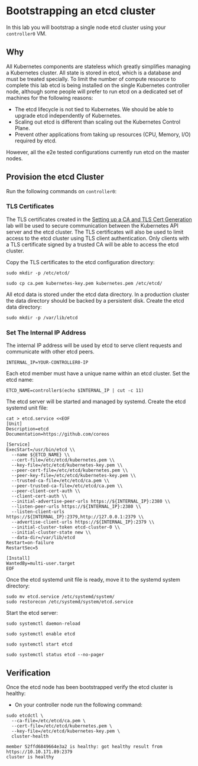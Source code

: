 # Bootstrapping an etcd cluster

In this lab you will bootstrap a single node etcd cluster using your `controller0` VM.

## Why

All Kubernetes components are stateless which greatly simplifies managing a Kubernetes cluster. All state is stored in etcd, which is a database and must be treated specially. To limit the number of compute resource to complete this lab etcd is being installed on the single Kubernetes controller node, although some people will prefer to run etcd on a dedicated set of machines for the following reasons:

* The etcd lifecycle is not tied to Kubernetes. We should be able to upgrade etcd independently of Kubernetes.
* Scaling out etcd is different than scaling out the Kubernetes Control Plane.
* Prevent other applications from taking up resources (CPU, Memory, I/O) required by etcd.

However, all the e2e tested configurations currently run etcd on the master nodes.

## Provision the etcd Cluster

Run the following commands on `controller0`:

### TLS Certificates

The TLS certificates created in the [Setting up a CA and TLS Cert Generation](02-certificate-authority.md) lab will be used to secure communication between the Kubernetes API server and the etcd cluster. The TLS certificates will also be used to limit access to the etcd cluster using TLS client authentication. Only clients with a TLS certificate signed by a trusted CA will be able to access the etcd cluster.

Copy the TLS certificates to the etcd configuration directory:

```
sudo mkdir -p /etc/etcd/
```

```
sudo cp ca.pem kubernetes-key.pem kubernetes.pem /etc/etcd/
```

All etcd data is stored under the etcd data directory. In a production cluster the data directory should be backed by a persistent disk. Create the etcd data directory:

```
sudo mkdir -p /var/lib/etcd
```

### Set The Internal IP Address

The internal IP address will be used by etcd to serve client requests and communicate with other etcd peers.

```
INTERNAL_IP=YOUR-CONTROLLER0-IP
```

Each etcd member must have a unique name within an etcd cluster. Set the etcd name:

```
ETCD_NAME=controller$(echo $INTERNAL_IP | cut -c 11)
```

The etcd server will be started and managed by systemd. Create the etcd systemd unit file:

```
cat > etcd.service <<EOF
[Unit]
Description=etcd
Documentation=https://github.com/coreos

[Service]
ExecStart=/usr/bin/etcd \\
  --name ${ETCD_NAME} \\
  --cert-file=/etc/etcd/kubernetes.pem \\
  --key-file=/etc/etcd/kubernetes-key.pem \\
  --peer-cert-file=/etc/etcd/kubernetes.pem \\
  --peer-key-file=/etc/etcd/kubernetes-key.pem \\
  --trusted-ca-file=/etc/etcd/ca.pem \\
  --peer-trusted-ca-file=/etc/etcd/ca.pem \\
  --peer-client-cert-auth \\
  --client-cert-auth \\
  --initial-advertise-peer-urls https://${INTERNAL_IP}:2380 \\
  --listen-peer-urls https://${INTERNAL_IP}:2380 \\
  --listen-client-urls https://${INTERNAL_IP}:2379,http://127.0.0.1:2379 \\
  --advertise-client-urls https://${INTERNAL_IP}:2379 \\
  --initial-cluster-token etcd-cluster-0 \\
  --initial-cluster-state new \\
  --data-dir=/var/lib/etcd
Restart=on-failure
RestartSec=5

[Install]
WantedBy=multi-user.target
EOF
```

Once the etcd systemd unit file is ready, move it to the systemd system directory:

```
sudo mv etcd.service /etc/systemd/system/
sudo restorecon /etc/systemd/system/etcd.service
```

Start the etcd server:

```
sudo systemctl daemon-reload
```

```
sudo systemctl enable etcd
```

```
sudo systemctl start etcd
```

```
sudo systemctl status etcd --no-pager
```

## Verification

Once the etcd node has been bootstrapped verify the etcd cluster is healthy:

* On your controller node run the following command:

```
sudo etcdctl \
  --ca-file=/etc/etcd/ca.pem \
  --cert-file=/etc/etcd/kubernetes.pem \
  --key-file=/etc/etcd/kubernetes-key.pem \
  cluster-health
```

```
member 52ffd6849664e3a2 is healthy: got healthy result from https://10.10.171.89:2379
cluster is healthy
```
